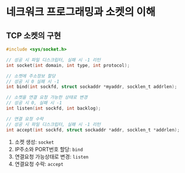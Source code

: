 # 네크워크 프로그래밍과 소켓의 이해

## TCP 소켓의 구현

```c
#include <sys/socket.h>

// 성공 시 파일 디스크립터, 실패 시 -1 리턴
int socket(int domain, int type, int protocol);

// 소켓에 주소정보 할당
// 성공 시 0 실패 시 -1
int bind(int sockfd, struct sockaddr *myaddr, socklen_t addrlen);

// 소켓을 연결 요청 가능한 상태로 변경
// 성공 시 0, 실패 시 -1
int listen(int sockfd, int backlog);

// 연결 요청 수락
// 성공 시 파일 디스크립터, 실패 시 -1 리턴
int accept(int sockfd, struct sockaddr *addr, socklen_t *addrlen);
```

1. 소켓 생성: `socket`
2. IP주소와 PORT번호 할당: `bind`
3. 연결요청 가능상태로 변경: `listen`
4. 연결요청 수락: `accept`

